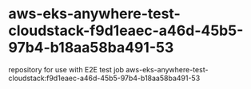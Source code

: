 # aws-eks-anywhere-test-cloudstack-f9d1eaec-a46d-45b5-97b4-b18aa58ba491-53
repository for use with E2E test job aws-eks-anywhere-test-cloudstack:f9d1eaec-a46d-45b5-97b4-b18aa58ba491-53
